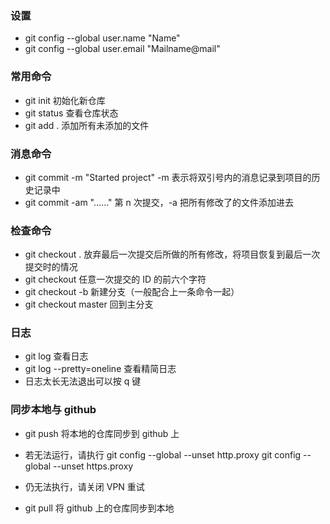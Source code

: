 ### 设置

- git config --global user.name "Name"
- git config --global user.email "Mailname@mail"

### 常用命令

- git init 初始化新仓库
- git status 查看仓库状态
- git add . 添加所有未添加的文件

### 消息命令

- git commit -m "Started project" -m 表示将双引号内的消息记录到项目的历史记录中
- git commit -am "......" 第 n 次提交，-a 把所有修改了的文件添加进去

### 检查命令

- git checkout . 放弃最后一次提交后所做的所有修改，将项目恢复到最后一次提交时的情况
- git checkout 任意一次提交的 ID 的前六个字符
- git checkout -b 新建分支（一般配合上一条命令一起）
- git checkout master 回到主分支

### 日志

- git log 查看日志
- git log --pretty=oneline 查看精简日志
- 日志太长无法退出可以按 q 键

### 同步本地与 github

- git push 将本地的仓库同步到 github 上
- 若无法运行，请执行
  git config --global --unset http.proxy
  git config --global --unset https.proxy
- 仍无法执行，请关闭 VPN 重试

- git pull 将 github 上的仓库同步到本地
